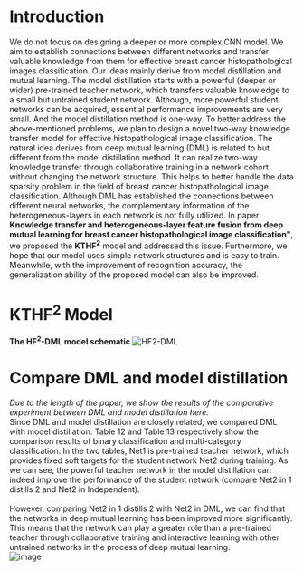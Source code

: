 # Introduction
We do not focus on designing a deeper or more complex CNN model. We aim to establish connections between different networks and transfer valuable knowledge from them for effective breast cancer histopathological images classification. Our ideas mainly derive from model distillation and mutual learning. The model distillation starts with a powerful (deeper or wider) pre-trained teacher network, which transfers valuable knowledge to a small but untrained student network. Although, more powerful student networks can be acquired, essential performance improvements are very small. And the model distillation method is one-way. To better address the above-mentioned problems, we plan to design a novel two-way knowledge transfer model for effective histopathological image classification. The natural idea derives from deep mutual learning (DML) is related to but different from the model distillation method. It can realize two-way knowledge transfer through collaborative training in a network cohort without changing the network structure. This helps to better handle the data sparsity problem in the field of breast cancer histopathological image classification. Although DML has established the connections between different neural networks, the complementary information of the heterogeneous-layers in each network is not fully utilized. In paper **Knowledge transfer and heterogeneous-layer feature fusion from deep mutual learning for breast cancer histopathological image classification"**, we proposed the **KTHF<sup>2</sup>** model and addressed this issue. Furthermore, we hope that our model uses simple network structures and is easy to train. Meanwhile, with the improvement of recognition accuracy, the generalization ability of the proposed model can also be improved. 
# KTHF<sup>2</sup> Model
**The HF<sup>2</sup>-DML model schematic**
![HF2-DML](https://i.loli.net/2020/11/18/3yaT9nkPH2B8ZQq.png)
# Compare DML and model distillation
*Due to the length of the paper, we show the results of the comparative experiment between DML and model distillation here.*
 <br>Since DML and model distillation are closely related, we compared DML with model distillation. Table 12 and Table 13 respectively show the comparison results of binary classification and multi-category classification. In the two tables, Net1 is pre-trained teacher network, which provides fixed soft targets for the student network Net2 during training. As we can see, the powerful teacher network in the model distillation can indeed improve the performance of the student network (compare Net2 in 1 distills 2 and Net2 in Independent).</br>
 <br>However, comparing Net2 in 1 distills 2 with Net2 in DML, we can find that the networks in deep mutual learning has been improved more significantly. This means that the network can play a greater role than a pre-trained teacher through collaborative training and interactive learning with other untrained networks in the process of deep mutual learning.</br>
![image](https://i.loli.net/2020/11/18/vJAnGfeTUkBrzum.png)
